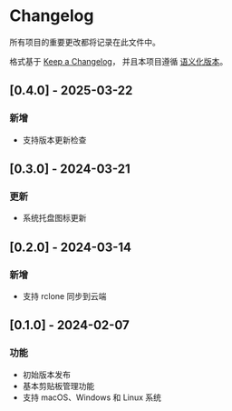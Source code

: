 # Changelog

所有项目的重要更改都将记录在此文件中。

格式基于 [Keep a Changelog](https://keepachangelog.com/zh-CN/1.0.0/)，
并且本项目遵循 [语义化版本](https://semver.org/lang/zh-CN/)。

## [0.4.0] - 2025-03-22

### 新增
- 支持版本更新检查

## [0.3.0] - 2024-03-21

### 更新
- 系统托盘图标更新

## [0.2.0] - 2024-03-14

### 新增
- 支持 rclone 同步到云端

## [0.1.0] - 2024-02-07

### 功能
- 初始版本发布
- 基本剪贴板管理功能
- 支持 macOS、Windows 和 Linux 系统
